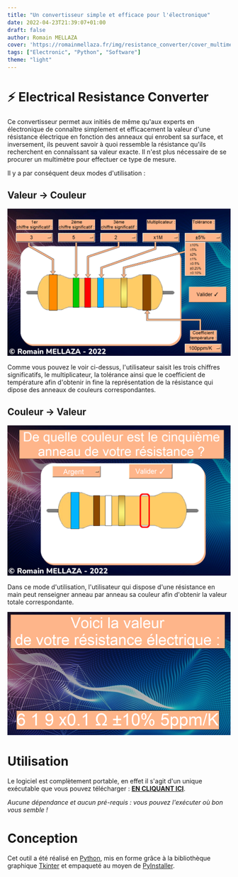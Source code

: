 ```yaml
---
title: "Un convertisseur simple et efficace pour l'électronique"
date: 2022-04-23T21:39:07+01:00
draft: false
author: Romain MELLAZA
cover: 'https://romainmellaza.fr/img/resistance_converter/cover_multimeter.jpg'
tags: ["Electronic", "Python", "Software"]
theme: "light"
---
```


# ⚡ Electrical Resistance Converter
 
Ce convertisseur permet aux initiés de même qu'aux experts en électronique de connaître simplement et efficacement la valeur d'une résistance électrique en fonction des anneaux qui enrobent sa surface, et inversement, ils peuvent savoir à quoi ressemble la résistance qu'ils recherchent en connaîssant sa valeur exacte. Il n'est plus nécessaire de se procurer un multimètre pour effectuer ce type de mesure.

Il y a par conséquent deux modes d'utilisation :
## Valeur → Couleur 
![|inline](https://github.com/4strium/Electrical-Resistance-Converter/blob/main/pres/mode1.png?raw=true)

Comme vous pouvez le voir ci-dessus, l'utilisateur saisit les trois chiffres significatifs, le multiplicateur, la tolérance ainsi que le coefficient de température afin d'obtenir in fine la représentation de la résistance qui dipose des anneaux de couleurs correspondantes.

## Couleur → Valeur
![|inline](https://github.com/4strium/Electrical-Resistance-Converter/blob/main/pres/mode2.png?raw=true)

Dans ce mode d'utilisation, l'utilisateur qui dispose d'une résistance en main peut renseigner anneau par anneau sa couleur afin d'obtenir la valeur totale correspondante.

![|inline](https://github.com/4strium/Electrical-Resistance-Converter/blob/main/pres/mode2_bis.png?raw=true)

# Utilisation
Le logiciel est complètement portable, en effet il s'agit d'un unique exécutable que vous pouvez télécharger : [**EN CLIQUANT ICI**](https://github.com/4strium/Electrical-Resistance-Converter/releases/download/v1.0.0/Convertisseur.Resistances.exe). 

*Aucune dépendance et aucun pré-requis : vous pouvez l'exécuter où bon vous semble !*

# Conception
Cet outil a été réalisé en [Python](https://www.python.org/), mis en forme grâce à la bibliothèque graphique [Tkinter](https://fr.wikipedia.org/wiki/Tkinter) et empaqueté au moyen de [PyInstaller](https://pyinstaller.org/en/stable/).